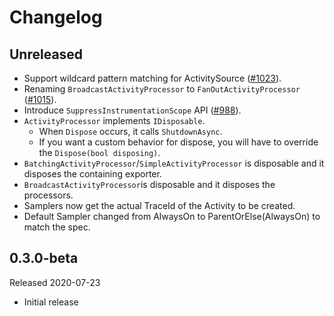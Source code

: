 # Changelog

## Unreleased

* Support wildcard pattern matching for ActivitySource
  ([#1023](https://github.com/open-telemetry/opentelemetry-dotnet/pull/1023)).
* Renaming `BroadcastActivityProcessor` to `FanOutActivityProcessor`
  ([#1015](https://github.com/open-telemetry/opentelemetry-dotnet/pull/1015)).
* Introduce `SuppressInstrumentationScope` API
  ([#988](https://github.com/open-telemetry/opentelemetry-dotnet/pull/988)).
* `ActivityProcessor` implements `IDisposable`.
  * When `Dispose` occurs, it calls `ShutdownAsync`.
  * If you want a custom behavior for dispose, you will have to override the
    `Dispose(bool disposing)`.
* `BatchingActivityProcessor`/`SimpleActivityProcessor` is disposable and it
  disposes the containing exporter.
* `BroadcastActivityProcessor`is disposable and it disposes the processors.
* Samplers now get the actual TraceId of the Activity to be created.
* Default Sampler changed from AlwaysOn to ParentOrElse(AlwaysOn) to match the
  spec.

## 0.3.0-beta

Released 2020-07-23

* Initial release
